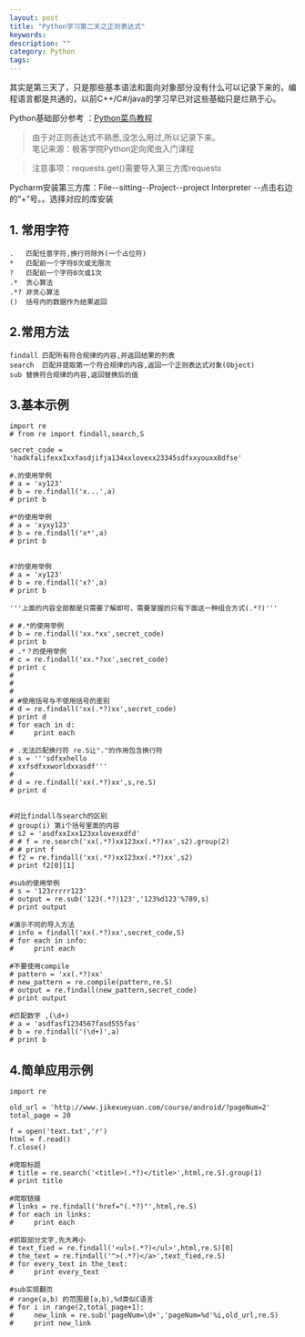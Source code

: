 ```yaml
---
layout: post
title: "Python学习第二天之正则表达式"
keywords: 
description: ""
category: Python
tags: 
---
```


<!--markdown-->其实是第三天了，只是那些基本语法和面向对象部分没有什么可以记录下来的，编程语言都是共通的，以前C++/C#/java的学习早已对这些基础只是烂熟于心。  
Python基础部分参考 ：[Python菜鸟教程][1]  
  
>由于对正则表达式不熟悉,没怎么用过,所以记录下来。  
>笔记来源：极客学院Python定向爬虫入门课程  
  
>注意事项：requests.get()需要导入第三方库requests  
  
Pycharm安装第三方库：File--sitting--Project--project Interpreter --点击右边的“+”号。。选择对应的库安装  
## 1. 常用字符  

    .	匹配任意字符,换行符除外(一个占位符)  
    *	匹配前一个字符0次或无限次  
    ?	匹配前一个字符0次或1次
    .*	贪心算法  
    .*?	非贪心算法  
    ()	括号内的数据作为结果返回  
  
## 2.常用方法  
  
    findall	匹配所有符合规律的内容,并返回结果的列表  
    search	匹配并提取第一个符合规律的内容,返回一个正则表达式对象(Object)  
    sub	替换符合规律的内容,返回替换后的值  
  
## 3.基本示例  
    import re  
    # from re import findall,search,S  
    
    secret_code = 'hadkfalifexxIxxfasdjifja134xxlovexx23345sdfxxyouxx8dfse'  
    
    #.的使用举例  
    # a = 'xy123'  
    # b = re.findall('x...',a)  
    # print b  
    
    #*的使用举例  
    # a = 'xyxy123'  
    # b = re.findall('x*',a)  
    # print b  
    
    
    #?的使用举例  
    # a = 'xy123'  
    # b = re.findall('x?',a)  
    # print b  
    
    '''上面的内容全部都是只需要了解即可，需要掌握的只有下面这一种组合方式(.*?)'''  
    
    # #.*的使用举例  
    # b = re.findall('xx.*xx',secret_code)  
    # print b  
    # .*？的使用举例  
    # c = re.findall('xx.*?xx',secret_code)  
    # print c  
    #  
    #  
    #  
    # #使用括号与不使用括号的差别  
    # d = re.findall('xx(.*?)xx',secret_code)  
    # print d  
    # for each in d:  
    #     print each  
    
    # .无法匹配换行符 re.S让"."的作用包含换行符  
    # s = '''sdfxxhello  
    # xxfsdfxxworldxxasdf'''  
    #  
    # d = re.findall('xx(.*?)xx',s,re.S)  
    # print d  
    
    
    #对比findall与search的区别  
    # group(i) 第i个括号里面的内容  
    # s2 = 'asdfxxIxx123xxlovexxdfd'  
    # # f = re.search('xx(.*?)xx123xx(.*?)xx',s2).group(2)  
    # # print f  
    # f2 = re.findall('xx(.*?)xx123xx(.*?)xx',s2)  
    # print f2[0][1]  
    
    #sub的使用举例  
    # s = '123rrrrr123'  
    # output = re.sub('123(.*?)123','123%d123'%789,s)  
    # print output  
    
    #演示不同的导入方法  
    # info = findall('xx(.*?)xx',secret_code,S)  
    # for each in info:  
    #     print each  
    
    #不要使用compile  
    # pattern = 'xx(.*?)xx'  
    # new_pattern = re.compile(pattern,re.S)  
    # output = re.findall(new_pattern,secret_code)  
    # print output  
    
    #匹配数字 ,(\d+)  
    # a = 'asdfasf1234567fasd555fas'  
    # b = re.findall('(\d+)',a)  
    # print b  
  
## 4.简单应用示例  
  
    import re  
    
    old_url = 'http://www.jikexueyuan.com/course/android/?pageNum=2'  
    total_page = 20  
    
    f = open('text.txt','r')  
    html = f.read()  
    f.close()  
    
    #爬取标题  
    # title = re.search('<title>(.*?)</title>',html,re.S).group(1)  
    # print title  
    
    #爬取链接  
    # links = re.findall('href="(.*?)"',html,re.S)  
    # for each in links:  
    #     print each  
    
    #抓取部分文字,先大再小  
    # text_fied = re.findall('<ul>(.*?)</ul>',html,re.S)[0]  
    # the_text = re.findall('">(.*?)</a>',text_fied,re.S)  
    # for every_text in the_text:  
    #     print every_text  
    
    #sub实现翻页  
    # range(a,b) 的范围是[a,b),%d类似C语言  
    # for i in range(2,total_page+1):  
    #     new_link = re.sub('pageNum=\d+','pageNum=%d'%i,old_url,re.S)  
    #     print new_link  
  
  
  
  [1]: http://www.runoob.com/python/python-tutorial.html  
